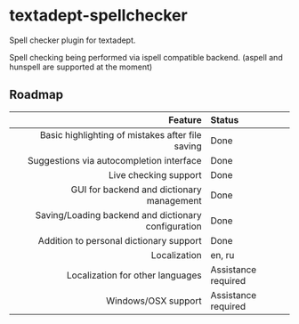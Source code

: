 # textadept-spellchecker
Spell checker plugin for textadept.

Spell checking being performed via ispell compatible backend. (aspell and hunspell are supported at the moment)

## Roadmap

| Feature                                             | Status              |
|----------------------------------------------------:|:--------------------|
| Basic highlighting of mistakes after file saving    | Done                |
| Suggestions via autocompletion interface            | Done                |
| Live checking support                               | Done                |
| GUI for backend and dictionary management           | Done                |
| Saving/Loading backend and dictionary configuration | Done                |
| Addition to personal dictionary support             | Done                |
| Localization                                        | en, ru              |
| Localization for other languages                    | Assistance required |
| Windows/OSX support                                 | Assistance required |
